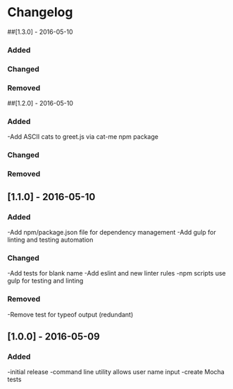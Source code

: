 # Changelog

##[1.3.0] - 2016-05-10
### Added
### Changed
### Removed

##[1.2.0] - 2016-05-10
### Added
-Add ASCII cats to greet.js via cat-me npm package

### Changed

### Removed

## [1.1.0] - 2016-05-10
### Added
-Add npm/package.json file for dependency management
-Add gulp for linting and testing automation

### Changed
-Add tests for blank name
-Add eslint and new linter rules
-npm scripts use gulp for testing and linting

### Removed
-Remove test for typeof output (redundant)

## [1.0.0] - 2016-05-09
### Added
-initial release
-command line utility allows user name input
-create Mocha tests

